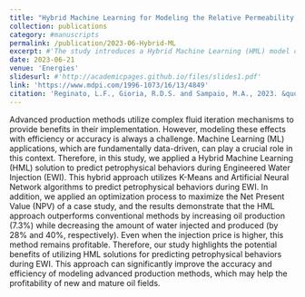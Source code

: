 ```yaml
---
title: "Hybrid Machine Learning for Modeling the Relative Permeability Changes in Carbonate Reservoirs under Engineered Water Injection "
collection: publications
category: #manuscripts
permalink: /publication/2023-06-Hybrid-ML
excerpt: #'The study introduces a Hybrid Machine Learning (HML) model combining K-Means clustering and Artificial Neural Networks to predict petrophysical behaviors during Engineered Water Injection (EWI) in carbonate reservoirs. This approach enhances oil production by 7.3% and reduces water injection and production by 28% and 40%, respectively, outperforming traditional methods.'
date: 2023-06-21
venue: 'Energies'
slidesurl: #'http://academicpages.github.io/files/slides1.pdf'
link: 'https://www.mdpi.com/1996-1073/16/13/4849'
citation: 'Reginato, L.F., Gioria, R.D.S. and Sampaio, M.A., 2023. &quot;Hybrid Machine Learning for Modeling the Relative Permeability Changes in Carbonate Reservoirs under Engineered Water Injection.&quot; <i>Energies<i>, 16(13), p.4849.'
---
```


Advanced production methods utilize complex fluid iteration mechanisms to provide benefits in their implementation. However, modeling these effects with efficiency or accuracy is always a challenge. Machine Learning (ML) applications, which are fundamentally data-driven, can play a crucial role in this context. Therefore, in this study, we applied a Hybrid Machine Learning (HML) solution to predict petrophysical behaviors during Engineered Water Injection (EWI). This hybrid approach utilizes K-Means and Artificial Neural Network algorithms to predict petrophysical behaviors during EWI. In addition, we applied an optimization process to maximize the Net Present Value (NPV) of a case study, and the results demonstrate that the HML approach outperforms conventional methods by increasing oil production (7.3%) while decreasing the amount of water injected and produced (by 28% and 40%, respectively). Even when the injection price is higher, this method remains profitable. Therefore, our study highlights the potential benefits of utilizing HML solutions for predicting petrophysical behaviors during EWI. This approach can significantly improve the accuracy and efficiency of modeling advanced production methods, which may help the profitability of new and mature oil fields.